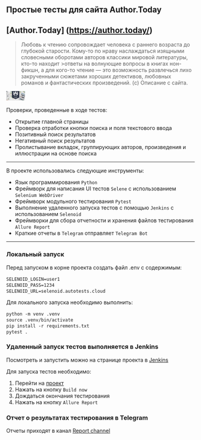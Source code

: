 ## Простые тесты для сайта Author.Today
[Author.Today] (https://author.today/)
---
>Любовь к чтению сопровождает человека с раннего возраста до глубокой старости. Кому-то по нраву наслаждаться изящными словесными оборотами авторов классики мировой литературы, кто-то находит >ответы на волнующие вопросы в книгах нон-фикшн, а для кого-то чтение — это возможность развлечься лихо закрученными сюжетами хороших детективов, любовных романов и фантастических произведений. (c) Описание с сайта.
<img src="pictures/logo_main_1.jpg" width="50">

Проверки, проведенные в ходе тестов:
- Открытие главной страницы
- Проверка отработки кнопки поиска и поля текстового ввода
- Позитивный поиск результатов
- Негативный поиск результатов
- Пролистывание вкладок, группирующих авторов, произведения и иллюстрации на основе поиска

---
В проекте использовались следующие инструменты:

- Язык программирования `Python`
- Фреймворк для написания UI тестов `Selene` с использованием `Selenium WebDriver`
- Фреймворк модульного тестирования `Pytest`
- Выполнение удаленного запуска тестов с помощью `Jenkins` с использованием `Selenoid`
- Фреймворки для сбора отчетности и хранения файлов тестирования `Allure Report`
- Краткие отчеты в `Telegram` отправляет `Telegram Bot`

---

### Локальный запуск
Перед запуском в корне проекта создать файл .env с содержимым:
```
SELENOID_LOGIN=user1
SELENOID_PASS=1234
SELENOID_URL=selenoid.autotests.cloud
```

Для локального запуска необходимо выполнить:
```
python -m venv .venv
source .venv/bin/activate
pip install -r requirements.txt
pytest .
```

### Удаленный запуск тестов выполняется в Jenkins
Посмотреть и запустить можно на странице проекта в [Jenkins](https://jenkins.autotests.cloud/job/C18-Dee_and_Linux_the_Cat-unit14_3/1/)

Для запуска тестов необходимо:
1. Перейти на [проект](https://jenkins.autotests.cloud/job/C18-Dee_and_Linux_the_Cat-unit14_3/)
2. Нажать на кнопку `Build now`
3. Дождаться окончания тестирования
4. Нажать на кнопку `Allure Report`

### Отчет о результатах тестирования в Telegram
Отчеты приходят в канал [Report channel](https://t.me/ErmilovaDV_test_reports_bot)
